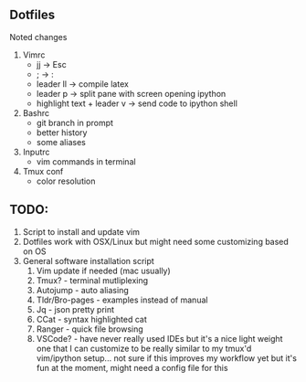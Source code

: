 Dotfiles
---
Noted changes
1. Vimrc
    - jj -> Esc
    - ; -> :
    - leader ll -> compile latex
    - leader p -> split pane with screen opening ipython
    - highlight text + leader v -> send code to ipython shell
2. Bashrc
    - git branch in prompt
    - better history
    - some aliases
3. Inputrc
    - vim commands in terminal
4. Tmux conf
    - color resolution

TODO:
---
1. Script to install and update vim
2. Dotfiles work with OSX/Linux but might need some customizing based on OS
3. General software installation script
    1. Vim update if needed (mac usually)
    2. Tmux? - terminal mutliplexing
    3. Autojump - auto aliasing
    4. Tldr/Bro-pages - examples instead of manual
    5. Jq - json pretty print
    6. CCat - syntax highlighted cat
    7. Ranger - quick file browsing
    8. VSCode? - have never really used IDEs but it's a nice light weight one that I can customize to be really similar to my tmux'd vim/ipython setup... not sure if this improves my workflow yet but it's fun at the moment, might need a config file for this